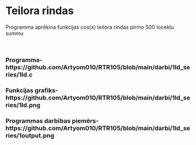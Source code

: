 <h1>Teilora rindas</h1>
<p>Programma aprēķina funkcijas cos(x) teilora rindas pirmo 500 locekļu summu</p>
<br>
<h3>Programma- https://github.com/Artyom010/RTR105/blob/main/darbi/1ld_series/1ld.c</h3>
<h3>Funkcijas grafiks- https://github.com/Artyom010/RTR105/blob/main/darbi/1ld_series/1ld.png</h3>
<h3>Programmas darbības piemērs- https://github.com/Artyom010/RTR105/blob/main/darbi/1ld_series/1output.png</h3>
